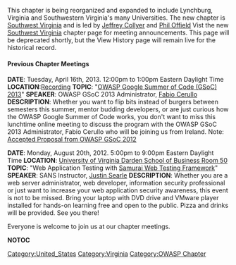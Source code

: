This chapter is being reorganized and expanded to include Lynchburg,
Virginia and Southwestern Virginia's many Universities. The new chapter
is [Southwest Virginia](Southwest_Virginia "wikilink") and is led by
[Jeffrey Collyer](mailto:Jeffrey.Collyer@owasp.org) and [Phil
Offield](mailto:Phil.offield@owasp.org) Vist the new [Southwest
Virginia](Southwest_Virginia "wikilink") chapter page for meeting
announcements. This page will be deprecated shortly, but the View
History page will remain live for the historical record.

#### Previous Chapter Meetings

**DATE**: Tuesday, April 16th, 2013. 12:00pm to 1:00pm Eastern Daylight
Time
**LOCATION**:[Recording](http://youtu.be/_HFN6YivsqA)
**TOPIC**: "[OWASP Google Summer of Code
(GSoC) 2013](https://www.owasp.org/index.php/GSoC)"
**SPEAKER**: OWASP GSoC 2013 Administrator, [Fabio
Cerullo](https://www.owasp.org/index.php/User:Fabio.e.cerullo)
**DESCRIPTION**: Whether you want to flip bits instead of burgers
between semesters this summer, mentor budding developers, or are just
curious how the OWASP Google Summer of Code works, you don't want to
miss this lunchtime online meeting to discuss the program with the OWASP
GSoC 2013 Administrator, Fabio Cerullo who will be joining us from
Ireland. Note: [Accepted Proposal from OWASP
GSoC 2012](http://www.google-melange.com/gsoc/proposal/review/google/gsoc2012/guifre/3006)


**DATE**: Monday, August 20th, 2012. 5:00pm to 9:00pm Eastern Daylight
Time
**LOCATION**: [University of Virginia Darden School of Business
Room 50](https://maps.google.com/maps?daddr=38.05372,-78.513805&hl=en&sll=38.053346,-78.513408&sspn=0.001204,0.002401&t=h&gl=us&mra=mift&mrsp=1&sz=19&z=19)
**TOPIC**: "Web Application Testing with [Samurai Web Testing
Framework](http://samurai.inguardians.com)"
**SPEAKER**: SANS Instructor, [Justin
Searle](http://www.sans.org/instructors/Justin-Searle)
**DESCRIPTION**: Whether you are a web server administrator, web
developer, information security professional or just want to increase
your web application security awareness, this event is not to be missed.
Bring your laptop with DVD drive and VMware player installed for
hands-on learning free and open to the public. Pizza and drinks will be
provided. See you there\!

Everyone is welcome to join us at our chapter meetings.

__NOTOC__ <headertabs/>

[Category:United_States](Category:United_States "wikilink")
[Category:Virginia](Category:Virginia "wikilink") [Category:OWASP
Chapter](Category:OWASP_Chapter "wikilink")